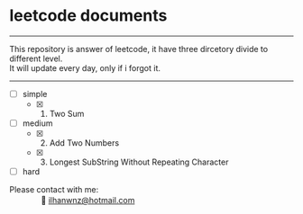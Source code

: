 # leetcode documents
***
This repository is answer of leetcode, it have three dircetory divide to different level.</br>
It will update every day, only if i forgot it.
***
- [ ] simple
   - [x] 1. Two Sum
- [ ] medium
   - [x] 2. Add Two Numbers
   - [x] 3. Longest SubString Without Repeating Character
- [ ] hard

Please contact with me: </br>
　　　　:e-mail: <ilhanwnz@hotmail.com>
